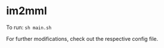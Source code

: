 # im2mml

To run:
``` sh main.sh ```

For further modifications, check out the respective config file.
